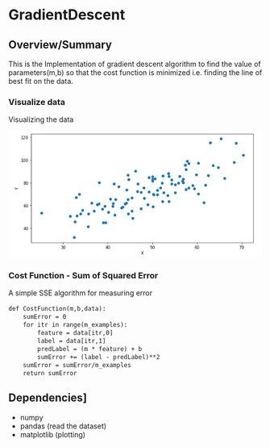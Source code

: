 # GradientDescent

## Overview/Summary

This is the Implementation of gradient descent algorithm to find the value of parameters(m,b) so that the cost function is minimized i.e. finding the line of best fit on the data.

### Visualize data

Visualizing the data

![Data](https://github.com/ketanpandey01/GradientDescent/blob/master/resources/visualizingData.PNG)


### Cost Function - Sum of Squared Error

A simple SSE algorithm for measuring error

```
def CostFunction(m,b,data):
    sumError = 0
    for itr in range(m_examples):
        feature = data[itr,0]
        label = data[itr,1]
        predLabel = (m * feature) + b
        sumError += (label - predLabel)**2
    sumError = sumError/m_examples
    return sumError
```

## Dependencies]

* numpy
* pandas (read the dataset)
* matplotlib (plotting)


